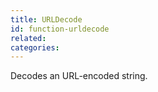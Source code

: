 ```yaml
---
title: URLDecode
id: function-urldecode
related:
categories:
---
```


Decodes an URL-encoded string.
